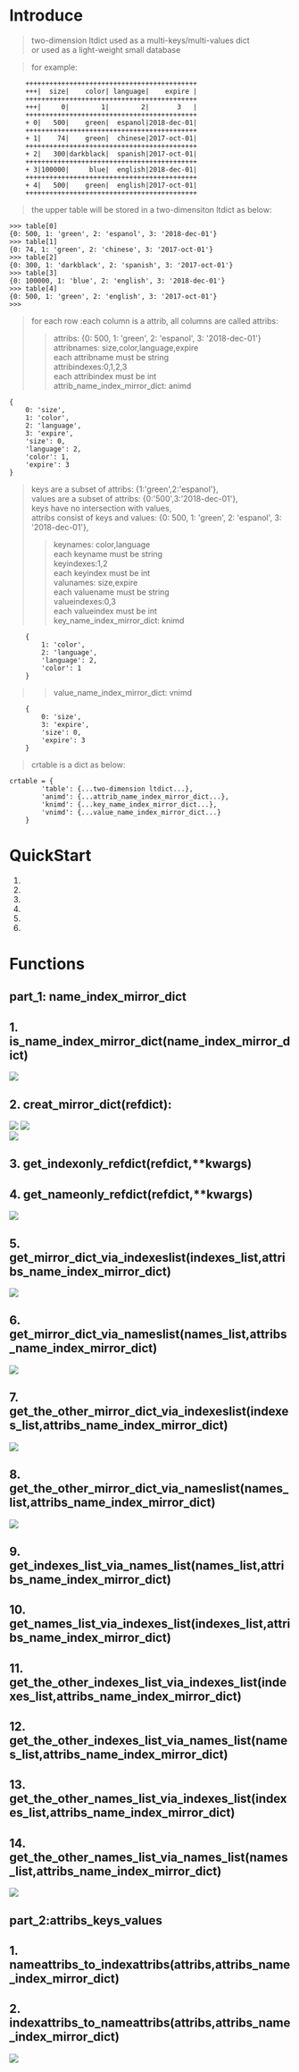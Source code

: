# Introduce
>two-dimension ltdict  used as a multi-keys/multi-values  dict  
or used as a light-weight small database  
	
>for example:

		+++++++++++++++++++++++++++++++++++++++++++
		+++|  size|    color| language|    expire |
		+++++++++++++++++++++++++++++++++++++++++++
		+++|     0|        1|        2|       3   |
		+++++++++++++++++++++++++++++++++++++++++++
		+ 0|   500|    green|  espanol|2018-dec-01|
		+++++++++++++++++++++++++++++++++++++++++++
		+ 1|    74|    green|  chinese|2017-oct-01|
		+++++++++++++++++++++++++++++++++++++++++++
		+ 2|   300|darkblack|  spanish|2017-oct-01|
		+++++++++++++++++++++++++++++++++++++++++++
		+ 3|100000|     blue|  english|2018-dec-01|
		+++++++++++++++++++++++++++++++++++++++++++
		+ 4|   500|    green|  english|2017-oct-01|
		+++++++++++++++++++++++++++++++++++++++++++  

>the upper  table will be stored in a two-dimensiton ltdict as below:

    >>> table[0]
    {0: 500, 1: 'green', 2: 'espanol', 3: '2018-dec-01'}
    >>> table[1]
    {0: 74, 1: 'green', 2: 'chinese', 3: '2017-oct-01'}
    >>> table[2]
    {0: 300, 1: 'darkblack', 2: 'spanish', 3: '2017-oct-01'}
    >>> table[3]
    {0: 100000, 1: 'blue', 2: 'english', 3: '2018-dec-01'}
    >>> table[4]
    {0: 500, 1: 'green', 2: 'english', 3: '2017-oct-01'}
    >>>
 
>for each row :each column is a attrib, all columns are called attribs:
>>attribs: {0: 500, 1: 'green', 2: 'espanol', 3: '2018-dec-01'}  
attribnames: size,color,language,expire  
each attribname must be string  
attribindexes:0,1,2,3  
each attribindex must be int  
attrib\_name\_index\_mirror\_dict: animd  

	{
		0: 'size', 
		1: 'color', 
		2: 'language', 
		3: 'expire', 
		'size': 0, 
		'language': 2, 
		'color': 1, 
		'expire': 3
	}

>keys are a subset of attribs: {1:'green',2:'espanol'},    
values are a subset of attribs: {0:'500',3:'2018-dec-01'},    
keys have no intersection with values,  
attribs consist of keys and values: {0: 500, 1: 'green', 2: 'espanol', 3: '2018-dec-01'},       
>>keynames: color,language  
each keyname must be string  
keyindexes:1,2  
each keyindex must be int  
valunames: size,expire  
each valuename must be string  
valueindexes:0,3  
each valueindex must be int  
key\_name\_index\_mirror\_dict: knimd  

		{
			1: 'color', 
			2: 'language', 
			'language': 2, 
			'color': 1
		}

>>value\_name\_index\_mirror_dict: vnimd  

		{
			0: 'size', 
			3: 'expire', 
			'size': 0, 
			'expire': 3
		}  
  
  
> crtable is a dict as below: 

	crtable = {  
			'table': {...two-dimension ltdict...}, 
			'animd': {...attrib_name_index_mirror_dict...},  
			'knimd': {...key_name_index_mirror_dict...},    
			'vnimd': {...value_name_index_mirror_dict...}  
		}




# QuickStart
1.
2.
3.
4.
5.
6.

# Functions  
## part_1: name_index_mirror_dict
__1. is_name_index_mirror_dict(name_index_mirror_dict)__  
-------------------------------------------------------- 
![](Images/crtable.is_name_index_mirror_dict.png) 

__2. creat_mirror_dict(refdict):__
----------------------------------
![](Images/crtable.creat_mirror_dict_1.png)
![](Images/crtable.creat_mirror_dict_2.png)  
![](Images/crtable.creat_mirror_dict_3.png)


__3. get_indexonly_refdict(refdict,**kwargs)__
----------------------------------------------  
__4. get_nameonly_refdict(refdict,**kwargs)__
---------------------------------------------
![](Images/crtable.get_nameonly_refdict.png)  

__5. get_mirror_dict_via_indexeslist(indexes_list,attribs_name_index_mirror_dict)__
---------------------------------------------------------------------------- 
![](Images/crtable.get_mirror_dict_via_indexeslist.png)  

__6. get_mirror_dict_via_nameslist(names_list,attribs_name_index_mirror_dict)__
------------------------------------------------------------------------
![](Images/crtable.get_mirror_dict_via_nameslist.png)  

__7. get_the_other_mirror_dict_via_indexeslist(indexes_list,attribs_name_index_mirror_dict)__
--------------------------------------------------------------------------------------  
![](Images/crtable.get_the_other_mirror_dict_via_indexeslist.png)  

__8. get_the_other_mirror_dict_via_nameslist(names_list,attribs_name_index_mirror_dict)__
----------------------------------------------------------------------------------
![](Images/crtable.get_the_other_mirror_dict_via_nameslist.png)  

__9. get_indexes_list_via_names_list(names_list,attribs_name_index_mirror_dict)__
---------------------------------------------------------------------------------
__10. get_names_list_via_indexes_list(indexes_list,attribs_name_index_mirror_dict)__
------------------------------------------------------------------------------------
__11. get_the_other_indexes_list_via_indexes_list(indexes_list,attribs_name_index_mirror_dict)__
------------------------------------------------------------------------------------------------
__12. get_the_other_indexes_list_via_names_list(names_list,attribs_name_index_mirror_dict)__
--------------------------------------------------------------------------------------------
__13. get_the_other_names_list_via_indexes_list(indexes_list,attribs_name_index_mirror_dict)__
----------------------------------------------------------------------------------------------
__14. get_the_other_names_list_via_names_list(names_list,attribs_name_index_mirror_dict)__
------------------------------------------------------------------------------------------
![](Images/crtable.get_the_other_names_list_via_names_list.png)  

## part_2:attribs_keys_values
__1. nameattribs_to_indexattribs(attribs,attribs_name_index_mirror_dict)__
--------------------------------------------------------------------------
__2. indexattribs_to_nameattribs(attribs,attribs_name_index_mirror_dict)__
--------------------------------------------------------------------------
![](Images/crtable.indexattribs_to_nameattribs.png) 


